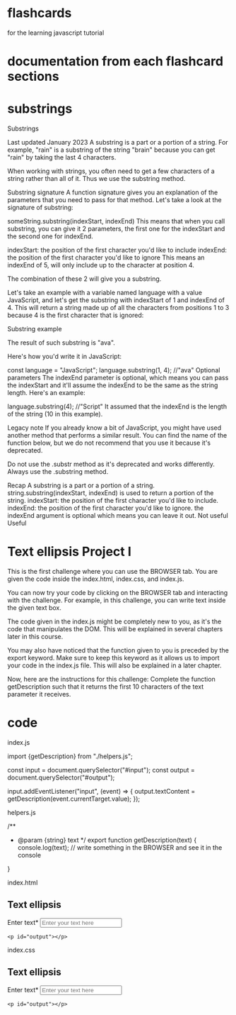 # flashcards
for the learning javascript tutorial
# documentation from each flashcard sections

# substrings

Substrings 

Last updated January 2023
A substring is a part or a portion of a string. For example, "rain" is a substring of the string "brain" because you can get "rain" by taking the last 4 characters.

When working with strings, you often need to get a few characters of a string rather than all of it. Thus we use the substring method.

Substring signature
A function signature gives you an explanation of the parameters that you need to pass for that method. Let's take a look at the signature of substring:

someString.substring(indexStart, indexEnd)
This means that when you call substring, you can give it 2 parameters, the first one for the indexStart and the second one for indexEnd.

indexStart: the position of the first character you'd like to include
indexEnd: the position of the first character you'd like to ignore
This means an indexEnd of 5, will only include up to the character at position 4.

The combination of these 2 will give you a substring.

Let's take an example with a variable named language with a value JavaScript, and let's get the substring with indexStart of 1 and indexEnd of 4. This will return a string made up of all the characters from positions 1 to 3 because 4 is the first character that is ignored:

Substring example

The result of such substring is "ava".

Here's how you'd write it in JavaScript:


const language = "JavaScript";
language.substring(1, 4); //"ava"
Optional parameters
The indexEnd parameter is optional, which means you can pass the indexStart and it'll assume the indexEnd to be the same as the string length. Here's an example:


language.substring(4); //"Script"
It assumed that the indexEnd is the length of the string (10 in this example).

Legacy note
If you already know a bit of JavaScript, you might have used another method that performs a similar result. You can find the name of the function below, but we do not recommend that you use it because it's deprecated.

Do not use the .substr method as it's deprecated and works differently. Always use the .substring method.

Recap
A substring is a part or a portion of a string.
string.substring(indexStart, indexEnd) is used to return a portion of the string.
indexStart: the position of the first character you'd like to include.
indexEnd: the position of the first character you'd like to ignore.
the indexEnd argument is optional which means you can leave it out.
Not useful
Useful

# Text ellipsis Project I 

This is the first challenge where you can use the BROWSER tab.
You are given the code inside the index.html, index.css, and index.js.

You can now try your code by clicking on the BROWSER tab and interacting with the challenge. For example, in this challenge, you can write text inside the given text box.

The code given in the index.js might be completely new to you, as it's the code that manipulates the DOM. This will be explained in several chapters later in this course.

You may also have noticed that the function given to you is preceded by the export keyword. Make sure to keep this keyword as it allows us to import your code in the index.js file. This will also be explained in a later chapter.

Now, here are the instructions for this challenge:
Complete the function getDescription such that it returns the first 10 characters of the text parameter it receives.  

# code

index.js

import {getDescription} from "./helpers.js";

const input = document.querySelector("#input");
const output = document.querySelector("#output");

input.addEventListener("input", (event) => {
    output.textContent = getDescription(event.currentTarget.value);
});


helpers.js

/**
 * @param {string} text
 */
export function getDescription(text) {
    console.log(text); // write something in the BROWSER and see it in the console

}


index.html

<nav class="navbar">
    <h1 class="nav-brand">Text ellipsis</h1>
</nav>

<main class="container">
    <div>
        <label class="label" for="component-name">Enter text<span class="input-required">*</span></label>
        <input type="text" class="input" placeholder="Enter your text here" id="input" autocomplete="off">
    </div>

    <p id="output"></p>
</main>



index.css

<nav class="navbar">
    <h1 class="nav-brand">Text ellipsis</h1>
</nav>

<main class="container">
    <div>
        <label class="label" for="component-name">Enter text<span class="input-required">*</span></label>
        <input type="text" class="input" placeholder="Enter your text here" id="input" autocomplete="off">
    </div>

    <p id="output"></p>
</main>





